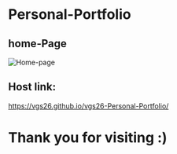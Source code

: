 # Personal-Portfolio

## home-Page
![Home-page](https://github.com/Vgs26/vgs26-Personal-Portfolio/assets/121758355/464b7b02-6245-4d17-9c52-2ae9360aebb1)

## Host link:
 https://vgs26.github.io/vgs26-Personal-Portfolio/
 
 # Thank you for visiting :)
